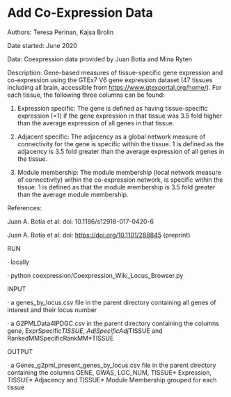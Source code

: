 # Add Co-Expression Data
Authors: Teresa Perinan, Kajsa Brolin

Date started: June 2020

Data: Coexpression data provided by Juan Botia and Mina Ryten

Description: Gene-based measures of tissue-specific gene expression and co-expression using the GTEx7 V6 gene expression dataset (47 tissues including all brain, accessible from https://www.gtexportal.org/home/). For each tissue, the following three columns can be found:

1) Expression specific: The gene is defined as having tissue-specific expression (=1) if the gene expression in that tissue was 3.5 fold higher than the average expression of all genes in that tissue.

2) Adjacent specific: The adjacency as a global network measure of connectivity for the gene is specific within the tissue. 1 is defined as the adjacency is 3.5 fold greater than the average expression of all genes in the tissue. 

3) Module membership: The module membership (local network measure of connectivity) within the co-expression network, is specific within the tissue. 1 is defined as that the module membership is 3.5 fold greater than the average module membership.

References:

Juan A. Botía et al: doi: 10.1186/s12918-017-0420-6

Juan A. Botía et al: doi: https://doi.org/10.1101/288845 (preprint)


RUN

·      locally

·      python coexpression/Coexpression_Wiki_Locus_Browser.py

INPUT

·      a genes_by_locus.csv file in the parent directory containing all genes of interest and their locus number

·      a G2PMLData4IPDGC.csv in the parent directory containing the columns gene, ExprSpecific*TISSUE, AdjSpecificAdj*TISSUE and RankedMMSpecificRankMM*TISSUE

OUTPUT

·      a Genes_g2pml_present_genes_by_locus.csv file in the parent directory containing the columns GENE, GWAS, LOC_NUM, TISSUE* Expression, TISSUE* Adjacency and TISSUE* Module Membership grouped for each tissue

